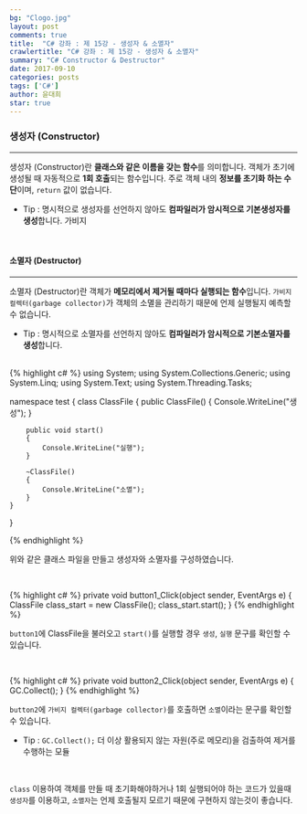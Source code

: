 ```yaml
---
bg: "Clogo.jpg"
layout: post
comments: true
title:  "C# 강좌 : 제 15강 - 생성자 & 소멸자"
crawlertitle: "C# 강좌 : 제 15강 - 생성자 & 소멸자"
summary: "C# Constructor & Destructor"
date: 2017-09-10
categories: posts
tags: ['C#']
author: 윤대희
star: true
---
```


### 생성자 (Constructor) ###
----------
생성자 (Constructor)란 **클래스와 같은 이름을 갖는 함수**를 의미합니다. 객체가 초기에 생성될 때 자동적으로 **1회 호출**되는 함수입니다. 주로 객체 내의 **정보를 초기화 하는 수단**이며, `return` 값이 없습니다.

 * Tip : 명시적으로 생성자를 선언하지 않아도 **컴파일러가 암시적으로 기본생성자를 생성**합니다. 가비지

<br>

#### 소멸자 (Destructor) ####
----------
소멸자 (Destructor)란 객체가 **메모리에서 제거될 때마다 실행되는 함수**입니다. `가비지 컬렉터(garbage collector)`가 객체의 소멸을 관리하기 때문에 언제 실행될지 예측할 수 없습니다.

 * Tip : 명시적으로 소멸자를 선언하지 않아도 **컴파일러가 암시적으로 기본소멸자를 생성**합니다.

<br>
{% highlight c# %}
using System;
using System.Collections.Generic;
using System.Linq;
using System.Text;
using System.Threading.Tasks;

namespace test
{
    class ClassFile
    {
        public ClassFile()
        {
            Console.WriteLine("생성");
        }

        public void start()
        {
            Console.WriteLine("실행");
        }

        ~ClassFile()
        {
            Console.WriteLine("소멸");
        }
    }
}

{% endhighlight %}

위와 같은 클래스 파일을 만들고 생성자와 소멸자를 구성하였습니다.

<br>

{% highlight c# %}
private void button1_Click(object sender, EventArgs e)
{
    ClassFile class_start = new ClassFile();
    class_start.start();
}
{% endhighlight %}

`button1`에 ClassFile을 불러오고 `start()`를 실행할 경우 `생성`, `실행` 문구를 확인할 수 있습니다.

<br>

{% highlight c# %}
private void button2_Click(object sender, EventArgs e)
{
    GC.Collect();
}
{% endhighlight %}
 
`button2`에 `가비지 컬렉터(garbage collector)`를 호출하면 `소멸`이라는 문구를 확인할 수 있습니다.

* Tip : `GC.Collect();`  더 이상 활용되지 않는 자원(주로 메모리)을 검출하여 제거를 수행하는 모듈

<br>

`class` 이용하여 객체를 만들 때 초기화해야하거나 1회 실행되어야 하는 코드가 있을때 `생성자`를 이용하고, `소멸자`는 언제 호출될지 모르기 때문에 구현하지 않는것이 좋습니다.
